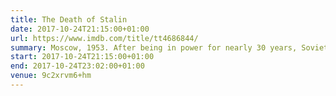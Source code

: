 ```yaml
---
title: The Death of Stalin
date: 2017-10-24T21:15:00+01:00
url: https://www.imdb.com/title/tt4686844/
summary: Moscow, 1953. After being in power for nearly 30 years, Soviet dictator Josef Stalin takes ill and quickly dies. Now the members of the Council of Ministers scramble for power.
start: 2017-10-24T21:15:00+01:00
end: 2017-10-24T23:02:00+01:00
venue: 9c2xrvm6+hm
---
```

